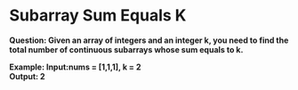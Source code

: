 # Subarray Sum Equals K

<b>Question: Given an array of integers and an integer k, you need to find the total number of continuous subarrays whose sum equals to k.</b>

<b>Example: 
Input:nums = [1,1,1], k = 2  
Output: 2  
<b>
